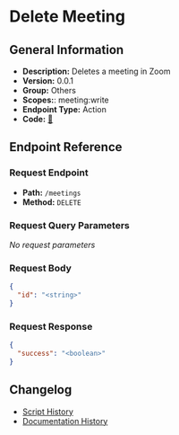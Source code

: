 # Delete Meeting

## General Information

- **Description:** Deletes a meeting in Zoom
- **Version:** 0.0.1
- **Group:** Others
- **Scopes:**: meeting:write
- **Endpoint Type:** Action
- **Code:** [🔗](https://github.com/NangoHQ/integration-templates/tree/main/integrations/zoom/actions/delete-meeting.ts)

## Endpoint Reference

### Request Endpoint

- **Path:** `/meetings`
- **Method:** `DELETE`

### Request Query Parameters

_No request parameters_

### Request Body

```json
{
  "id": "<string>"
}
```

### Request Response

```json
{
  "success": "<boolean>"
}
```

## Changelog

- [Script History](https://github.com/NangoHQ/integration-templates/commits/main/integrations/zoom/actions/delete-meeting.ts)
- [Documentation History](https://github.com/NangoHQ/integration-templates/commits/main/integrations/zoom/actions/delete-meeting.md)
